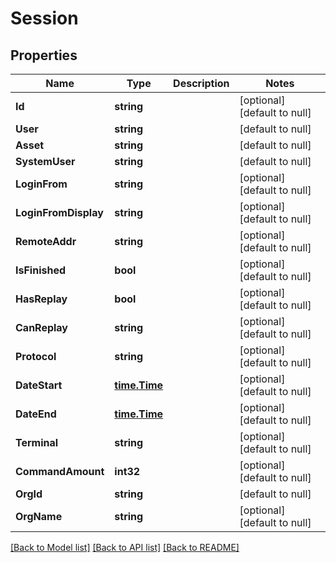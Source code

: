 # Session

## Properties
Name | Type | Description | Notes
------------ | ------------- | ------------- | -------------
**Id** | **string** |  | [optional] [default to null]
**User** | **string** |  | [default to null]
**Asset** | **string** |  | [default to null]
**SystemUser** | **string** |  | [default to null]
**LoginFrom** | **string** |  | [optional] [default to null]
**LoginFromDisplay** | **string** |  | [optional] [default to null]
**RemoteAddr** | **string** |  | [optional] [default to null]
**IsFinished** | **bool** |  | [optional] [default to null]
**HasReplay** | **bool** |  | [optional] [default to null]
**CanReplay** | **string** |  | [optional] [default to null]
**Protocol** | **string** |  | [optional] [default to null]
**DateStart** | [**time.Time**](time.Time.md) |  | [optional] [default to null]
**DateEnd** | [**time.Time**](time.Time.md) |  | [optional] [default to null]
**Terminal** | **string** |  | [optional] [default to null]
**CommandAmount** | **int32** |  | [optional] [default to null]
**OrgId** | **string** |  | [default to null]
**OrgName** | **string** |  | [optional] [default to null]

[[Back to Model list]](../README.md#documentation-for-models) [[Back to API list]](../README.md#documentation-for-api-endpoints) [[Back to README]](../README.md)


